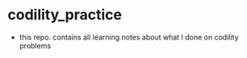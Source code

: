 # codility_practice
- this repo. contains all learning notes about what I done on codility problems
